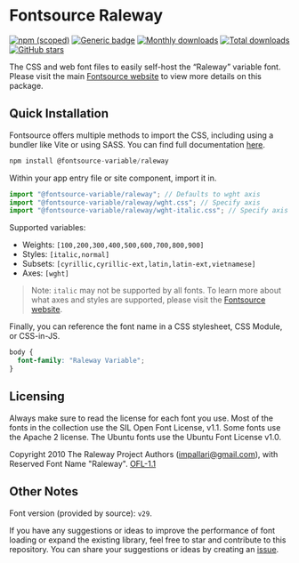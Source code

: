 # Fontsource Raleway

[![npm (scoped)](https://img.shields.io/npm/v/@fontsource-variable/raleway?color=brightgreen)](https://www.npmjs.com/package/@fontsource-variable/raleway) [![Generic badge](https://img.shields.io/badge/fontsource-passing-brightgreen)](https://github.com/fontsource/fontsource) [![Monthly downloads](https://badgen.net/npm/dm/@fontsource-variable/raleway)](https://github.com/fontsource/fontsource) [![Total downloads](https://badgen.net/npm/dt/@fontsource-variable/raleway)](https://github.com/fontsource/fontsource) [![GitHub stars](https://img.shields.io/github/stars/fontsource/fontsource.svg?style=social&label=Star)](https://github.com/fontsource/fontsource/stargazers)

The CSS and web font files to easily self-host the “Raleway” variable font. Please visit the main [Fontsource website](https://fontsource.org/fonts/raleway) to view more details on this package.

## Quick Installation

Fontsource offers multiple methods to import the CSS, including using a bundler like Vite or using SASS. You can find full documentation [here](https://fontsource.org/docs/getting-started/introduction).

```javascript
npm install @fontsource-variable/raleway
```

Within your app entry file or site component, import it in.

```javascript
import "@fontsource-variable/raleway"; // Defaults to wght axis
import "@fontsource-variable/raleway/wght.css"; // Specify axis
import "@fontsource-variable/raleway/wght-italic.css"; // Specify axis and style
```

Supported variables:
- Weights: `[100,200,300,400,500,600,700,800,900]`
- Styles: `[italic,normal]`
- Subsets: `[cyrillic,cyrillic-ext,latin,latin-ext,vietnamese]`
- Axes: `[wght]`

> Note: `italic` may not be supported by all fonts. To learn more about what axes and styles are supported, please visit the [Fontsource website](https://fontsource.org/fonts/raleway).

Finally, you can reference the font name in a CSS stylesheet, CSS Module, or CSS-in-JS.

```css
body {
  font-family: "Raleway Variable";
}
```

## Licensing
Always make sure to read the license for each font you use. Most of the fonts in the collection use the SIL Open Font License, v1.1. Some fonts use the Apache 2 license. The Ubuntu fonts use the Ubuntu Font License v1.0.

Copyright 2010 The Raleway Project Authors (impallari@gmail.com), with Reserved Font Name "Raleway".
[OFL-1.1](http://scripts.sil.org/OFL)

## Other Notes
Font version (provided by source): `v29`.

If you have any suggestions or ideas to improve the performance of font loading or expand the existing library, feel free to star and contribute to this repository. You can share your suggestions or ideas by creating an [issue](https://github.com/fontsource/fontsource/issues).